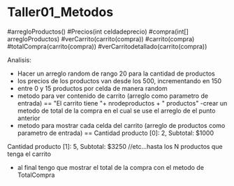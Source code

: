 # Taller01_Metodos

#arregloProductos()
#Precios(int celdadeprecio)
#compra(int[] arregloProductos)
#verCarrito(carrito(compra))
#carrito(compra)
#totalCompra(carrito(compra))
#verCarritodetallado(carrito(compra))

Analisis:
- Hacer un arreglo random de rango 20 para la cantidad de productos
- los precios de los productos van desde los 500, incrementando en 150
- entre 0 y 15 productos por celda de manera random
- metodo para ver contenido de carrito (arreglo como parametro de entrada) == "El carrito tiene "+ nrodeproductos + " productos"
-crear un metodo de total de la compra en el cual se use el arreglo de el punto anterior
- metodo para mostrar cada celda del carrito (arreglo de productos como parametro de entrada) ==
Cantidad producto [0]: 2, Subtotal: $1000

Cantidad producto [1]: 5, Subtotal: $3250 //etc...hasta los N productos que tenga el carrito

- al final tengo que mostrar el total de la compra con el metodo de TotalCompra
